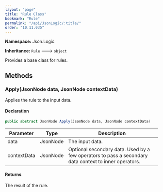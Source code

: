 ```yaml
---
layout: "page"
title: "Rule Class"
bookmark: "Rule"
permalink: "/api/JsonLogic/:title/"
order: "10.11.035"
---
```

**Namespace:** Json.Logic

**Inheritance:**
`Rule`
 🡒 
`object`

Provides a base class for rules.

## Methods

### Apply(JsonNode data, JsonNode contextData)

Applies the rule to the input data.

#### Declaration

```c#
public abstract JsonNode Apply(JsonNode data, JsonNode contextData)
```

| Parameter | Type | Description |
|---|---|---|
| data | JsonNode | The input data. |
| contextData | JsonNode | Optional secondary data.  Used by a few operators to pass a secondary     data context to inner operators. |


#### Returns

The result of the rule.

